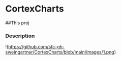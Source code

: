# CortexCharts

##This proj

### Description

!(https://github.com/sfc-gh-sweingartner/CortexCharts/blob/main/images/1.png)
